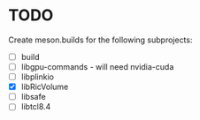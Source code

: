 # TODO

Create meson.builds for the following subprojects:

- [ ] build
- [ ] libgpu-commands - will need nvidia-cuda
- [ ] libplinkio 
- [x] libRicVolume
- [ ] libsafe
- [ ] libtcl8.4
